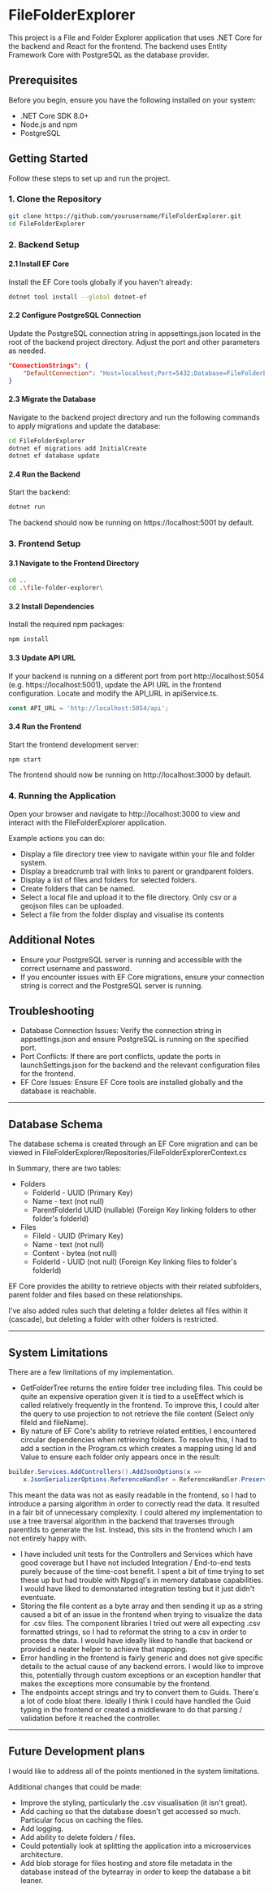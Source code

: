 # FileFolderExplorer

This project is a File and Folder Explorer application that uses .NET Core for the backend and React for the frontend. The backend uses Entity Framework Core with PostgreSQL as the database provider.

## Prerequisites

Before you begin, ensure you have the following installed on your system:

- .NET Core SDK 8.0+
- Node.js and npm
- PostgreSQL

## Getting Started

Follow these steps to set up and run the project.

### 1. Clone the Repository

```bash
git clone https://github.com/yourusername/FileFolderExplorer.git
cd FileFolderExplorer
```

### 2. Backend Setup

#### 2.1 Install EF Core
Install the EF Core tools globally if you haven't already:
```bash
dotnet tool install --global dotnet-ef
```

#### 2.2 Configure PostgreSQL Connection
Update the PostgreSQL connection string in appsettings.json located in the root of the backend project directory. Adjust the port and other parameters as needed.
```json
"ConnectionStrings": {
    "DefaultConnection": "Host=localhost;Port=5432;Database=FileFolderExplorerDb;Username=yourusername;Password=yourpassword"
}
```

#### 2.3 Migrate the Database
Navigate to the backend project directory and run the following commands to apply migrations and update the database:
```bash
cd FileFolderExplorer
dotnet ef migrations add InitialCreate
dotnet ef database update
```

#### 2.4 Run the Backend
Start the backend:
```bash
dotnet run
```
The backend should now be running on https://localhost:5001 by default.  

### 3. Frontend Setup

#### 3.1 Navigate to the Frontend Directory
```bash
cd ..
cd .\file-folder-explorer\
```

#### 3.2 Install Dependencies
Install the required npm packages:
```bash
npm install
```

#### 3.3 Update API URL
If your backend is running on a different port from port http://localhost:5054 (e.g. https://localhost:5001), update the API URL in the frontend configuration. Locate and modify the API_URL in apiService.ts.
```typescript
const API_URL = 'http://localhost:5054/api';
```

#### 3.4 Run the Frontend
Start the frontend development server:
```bash
npm start
```
The frontend should now be running on http://localhost:3000 by default.

### 4. Running the Application
Open your browser and navigate to http://localhost:3000 to view and interact with the FileFolderExplorer application.

Example actions you can do:
-	Display a file directory tree view to navigate within your file and folder system.
-	Display a breadcrumb trail with links to parent or grandparent folders.
-	Display a list of files and folders for selected folders.
-	Create folders that can be named.
-	Select a local file and upload it to the file directory. Only csv or a geojson files can be uploaded.
-	Select a file from the folder display and visualise its contents

## Additional Notes
- Ensure your PostgreSQL server is running and accessible with the correct username and password.
- If you encounter issues with EF Core migrations, ensure your connection string is correct and the PostgreSQL server is running.

## Troubleshooting
- Database Connection Issues: Verify the connection string in appsettings.json and ensure PostgreSQL is running on the specified port.
- Port Conflicts: If there are port conflicts, update the ports in launchSettings.json for the backend and the relevant configuration files for the frontend.
- EF Core Issues: Ensure EF Core tools are installed globally and the database is reachable.

---------------------------------------------------------

## Database Schema

The database schema is created through an EF Core migration and can be viewed in FileFolderExplorer/Repositories/FileFolderExplorerContext.cs

In Summary, there are two tables:
- Folders
  - FolderId - UUID (Primary Key)
  - Name - text (not null)
  - ParentFolderId UUID (nullable) (Foreign Key linking folders to other folder's folderId)
- Files
  - FileId - UUID (Primary Key)
  - Name - text (not null)
  - Content - bytea (not null)
  - FolderId - UUID (not null) (Foreign Key linking files to folder's folderId)

EF Core provides the ability to retrieve objects with their related subfolders, parent folder and files based on these relationships.

I've also added rules such that deleting a folder deletes all files within it (cascade), but deleting a folder with other folders is restricted. 

---------------------------------------------------------

## System Limitations

There are a few limitations of my implementation.
- GetFolderTree returns the entire folder tree including files. This could be quite an expensive operation given it is tied to a useEffect which is called relatively frequently in the frontend. To improve this, I could alter the query to use projection to not retrieve the file content (Select only fileId and fileName).
- By nature of EF Core's ability to retrieve related entities, I encountered circular dependencies when retrieving folders. To resolve this, I had to add a section in the Program.cs which creates a mapping using Id and Value to ensure each folder only appears once in the result:
```cs
builder.Services.AddControllers().AddJsonOptions(x =>
    x.JsonSerializerOptions.ReferenceHandler = ReferenceHandler.Preserve);
```
This meant the data was not as easily readable in the frontend, so I had to introduce a parsing algorithm in order to correctly read the data. It resulted in a fair bit of unnecessary complexity. I could altered my implementation to use a tree traversal algorithm in the backend that traverses through parentIds to generate the list. Instead, this sits in the frontend which I am not entirely happy with. 
- I have included unit tests for the Controllers and Services which have good coverage but I have not included Integration / End-to-end tests purely because of the time-cost benefit. I spent a bit of time trying to set these up but had trouble with Npgsql's in memory database capabilities. I would have liked to demonstarted integration testing but it just didn't eventuate.
- Storing the file content as a byte array and then sending it up as a string caused a bit of an issue in the frontend when trying to visualize the data for .csv files. The component libraries I tried out were all expecting .csv formatted strings, so I had to reformat the string to a csv in order to process the data. I would have ideally liked to handle that backend or provided a neater helper to achieve that mapping.
- Error handling in the frontend is fairly generic and does not give specific details to the actual cause of any backend errors. I would like to improve this, potentially through custom exceptions or an exception handler that makes the exceptions more consumable by the frontend.
- The endpoints accept strings and try to convert them to Guids. There's a lot of code bloat there. Ideally I think I could have handled the Guid typing in the frontend or created a middleware to do that parsing / validation before it reached the controller.

---------------------------------------------------------

 ## Future Development plans

 I would like to address all of the points mentioned in the system limitations.

 Additional changes that could be made:
 - Improve the styling, particularly the .csv visualisation (it isn't great).
 - Add caching so that the database doesn't get accessed so much. Particular focus on caching the files.
 - Add logging.
 - Add ability to delete folders / files.
 - Could potentially look at splitting the application into a microservices architecture.
 - Add blob storage for files hosting and store file metadata in the database instead of the bytearray in order to keep the database a bit leaner.
